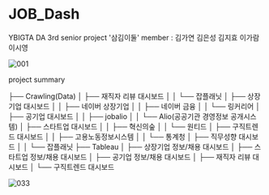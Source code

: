 # JOB_Dash

YBIGTA DA 3rd senior project
'삼김이둘'
member : 김가연 김은성 김지효 이가람 이시영

![001](https://user-images.githubusercontent.com/87442649/205682571-59fc9b9b-cb2e-433d-91d6-e637258beaa7.png)


project summary

├── Crawling(Data)
│    ├── 재직자 리뷰 대시보드
│    │   └── 잡플래닛
│    ├── 상장기업 대시보드
│    │   ├── 네이버 상장기업
│    │   ├── 네이버 금융
│    │   └── 링커리어
│    ├── 공기업 대시보드
│    │   ├── jobalio
│    │   └── Alio(공공기관 경영정보 공개시스템)
│    ├── 스타트업 대시보드
│    │   ├── 혁신의숲
│    │   └── 원티드
│    ├── 구직트렌드 대시보드
│    │   ├── 고용노동정보시스템
│    │   └── 통계청
│    ├── 직무성향 대시보드
│    │   └── 잡플래닛
├── Tableau
│   ├── 상장기업 정보/채용 대시보드
│   ├── 스타트업 정보/채용 대시보드
│   ├── 공기업 정보/채용 대시보드
│   ├── 재직자 리뷰 대시보드
│   └──  구직트렌드 대시보드


![033](https://user-images.githubusercontent.com/87442649/205682682-f7cfd44f-5a9e-4fc3-8777-d7f2876fd139.png)

